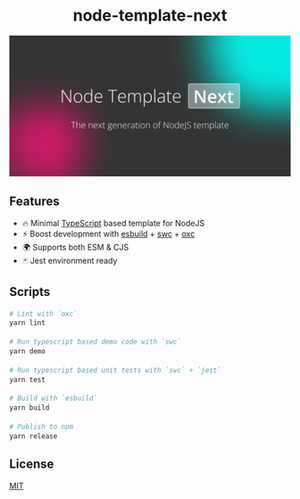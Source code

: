<div align="center">

  # node-template-next

  <img src="./banner.png" alt="banner">

</div>

## Features

- 🔥 Minimal [TypeScript](https://www.typescriptlang.org) based template for NodeJS
- ⚡️ Boost development with [esbuild](https://esbuild.github.io) + [swc](https://swc.rs) + [oxc](https://oxc-project.github.io)
- 🌍 Supports both ESM & CJS
- 🃏 Jest environment ready

## Scripts

```bash
# Lint with `oxc`
yarn lint

# Run typescript based demo code with `swc`
yarn demo

# Run typescript based unit tests with `swc` + `jest`
yarn test

# Build with `esbuild`
yarn build

# Publish to npm
yarn release
```

## License

[MIT](./LICENSE)
